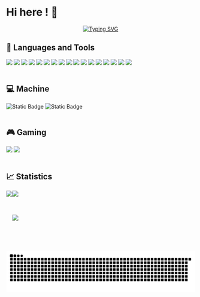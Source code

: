 # Hi here ! 👋

<p align='center'>
  <a href="https://git.io/typing-svg"><img src="https://readme-typing-svg.herokuapp.com?font=Fira+Code&pause=1000&background=FF5FC804&random=false&width=435&separator=%3C&lines=if(you+%3D+'welcome')+printf('Hello');%3Cto+be+continue..." alt="Typing SVG" /></a>
</p>


##  🔧 Languages and Tools
<div>
  <img src="https://img.shields.io/badge/html-white?style=for-the-badge&logo=html5">
  <img src="https://img.shields.io/badge/html-white?style=for-the-badge&logo=css3&logoColor=blue">
  <img src="https://img.shields.io/badge/markdown-white?style=for-the-badge&logo=markdown&logoColor=black">
  <img src="https://img.shields.io/badge/python-white?style=for-the-badge&logo=python&logoColor=blue">
  <img src="https://img.shields.io/badge/C-white?style=for-the-badge&logo=C&logoColor=blue">
  <img src="https://img.shields.io/badge/C%2B%2B-white?style=for-the-badge&logo=C%2B%2B&logoColor=blue">
  <img src="https://img.shields.io/badge/vscode-white?style=for-the-badge&logo=visual%20studio%20code&logoColor=blue">
  <img src="https://img.shields.io/badge/notion-white?style=for-the-badge&logo=notion&logoColor=black">
  <img src="https://img.shields.io/badge/git-white?style=for-the-badge&logo=git&logoColor=orange">
  <img src="https://img.shields.io/badge/node.js-white?style=for-the-badge&logo=node.js&logoColor=green">
  <img src="https://img.shields.io/badge/anaconda-white?style=for-the-badge&logo=anaconda&logoColor=green">
  <img src="https://img.shields.io/badge/vim-white?style=for-the-badge&logo=vim&logoColor=black">
  <img src="https://img.shields.io/badge/github-white?style=for-the-badge&logo=github&logoColor=black">
  <img src="https://img.shields.io/badge/vercel-white?style=for-the-badge&logo=vercel&logoColor=black">
  <img src="https://img.shields.io/badge/cloudflare-white?style=for-the-badge&logo=cloudflare&logoColor=orange">
  <img src="https://img.shields.io/badge/Google%20Chrome-white?style=for-the-badge&logo=Google%20Chrome&logoColor=blue">
  <img src="https://img.shields.io/badge/hexo-white?style=for-the-badge&logo=hexo&logoColor=blue">
</div>
<br>

## 💻 Machine
<div>
  <img alt="Static Badge" src="https://img.shields.io/badge/win10-blue?style=for-the-badge&logo=windows&logoColor=blue&label=Windows&labelColor=white">
  <img alt="Static Badge" src="https://img.shields.io/badge/rtx3050-green?style=for-the-badge&logo=NVIDIA&logoColor=green&label=Windows&labelColor=white">
</div>
<br>

## 🎮 Gaming
<div>
  <img src="https://img.shields.io/badge/steam-black?style=for-the-badge&logo=steam&logoColor=white">
  <img src="https://img.shields.io/badge/epic games-black?style=for-the-badge&logo=epicgames&logoColor=white">
</div>
<br>

## 📈 Statistics
<div>
  <span>
    <img align="left" src="https://github-readme-stats.vercel.app/api?username=demonq0q&hide=issues&show_icons=true&theme=white&layout=compact" height=160 />
  </span>

  <span>
    <img src="https://github-readme-stats.vercel.app/api/top-langs/?username=anuraghazra&layout=compact" height=160 />
  </span>
</div>

<p>&nbsp</p>

<div>
  <img src="https://github-readme-activity-graph.vercel.app/graph?username=demonq0q&bg_color=ffffff&color=000000&line=00eeff&point=ffcf24&area=true&hide_border=true" />
</div>

<p>&nbsp</p>

![code-svg](arrest/code-contribute.svg)

